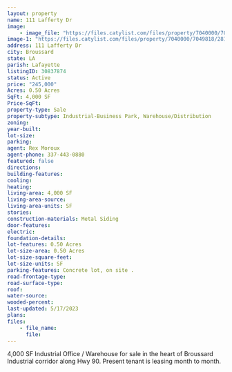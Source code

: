 ```yaml
---
layout: property
name: 111 Lafferty Dr
image:
    - image_file: "https://files.catylist.com/files/property/7040000/7049818/28126516_Flood_Disclosure.jpg"
image-1: "https://files.catylist.com/files/property/7040000/7049818/28135364_111Laferty_1.jpg"
address: 111 Lafferty Dr
city: Broussard
state: LA
parish: Lafayette
listingID: 30837874
status: Active
price: "245,000"
Acres: 0.50 Acres
SqFt: 4,000 SF
Price-SqFt:
property-type: Sale
property-subtype: Industrial-Business Park, Warehouse/Distribution
zoning:
year-built:
lot-size:
parking:
agent: Rex Moroux
agent-phone: 337-443-0880
featured: false
directions:
building-features:
cooling:
heating:
living-area: 4,000 SF
living-area-source:
living-area-units: SF
stories:
construction-materials: Metal Siding
door-features:
electric:
foundation-details:
lot-features: 0.50 Acres
lot-size-area: 0.50 Acres
lot-size-square-feet:
lot-size-units: SF
parking-features: Concrete lot, on site .
road-frontage-type:
road-surface-type:
roof:
water-source:
wooded-percent:
last-updated: 5/17/2023
plans:
files:
    - file_name:
      file:
---
```

4,000 SF Industrial Office / Warehouse for sale in the heart of Broussard Industrial corridor along Hwy 90. Present tenant is leasing month to month.
